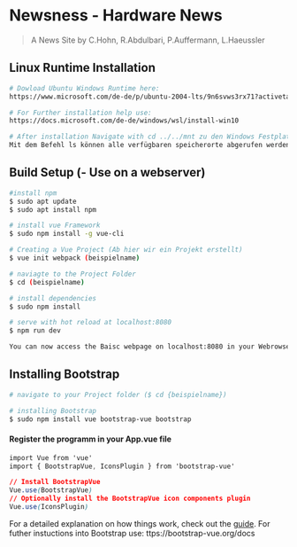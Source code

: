 # Newsness - Hardware News

> A News Site by C.Hohn, R.Abdulbari, P.Auffermann, L.Haeussler
## Linux Runtime Installation
``` bash
# Dowload Ubuntu Windows Runtime here:
https://www.microsoft.com/de-de/p/ubuntu-2004-lts/9n6svws3rx71?activetab=pivot:overviewtab

# For Further installation help use:
https://docs.microsoft.com/de-de/windows/wsl/install-win10

# After installation Navigate with cd ../../mnt zu den Windows Festplatten. 
Mit dem Befehl ls können alle verfügbaren speicherorte abgerufen werden.
```


## Build Setup (- Use on a webserver)

``` bash
#install npm
$ sudo apt update
$ sudo apt install npm

# install vue Framework
$ sudo npm install -g vue-cli

# Creating a Vue Project (Ab hier wir ein Projekt erstellt)
$ vue init webpack (beispielname)

# naviagte to the Project Folder
$ cd (beispielname)

# install dependencies
$ sudo npm install

# serve with hot reload at localhost:8080
$ npm run dev

You can now access the Baisc webpage on localhost:8080 in your Webrowser
```
## Installing Bootstrap 

```bash
# navigate to your Project folder ($ cd {beispielname})

# installing Bootstrap
$ sudo npm install vue bootstrap-vue bootstrap
```
#### Register the programm in your App.vue file
```css
import Vue from 'vue'
import { BootstrapVue, IconsPlugin } from 'bootstrap-vue'

// Install BootstrapVue
Vue.use(BootstrapVue)
// Optionally install the BootstrapVue icon components plugin
Vue.use(IconsPlugin)
```
For a detailed explanation on how things work, check out the [guide](https://medium.com/codingthesmartway-com-blog/vue-js-2-quickstart-tutorial-2017-246195cfbdd2).
For futher instuctions into Bootstrap use: ttps://bootstrap-vue.org/docs
